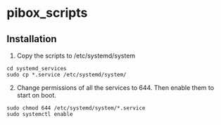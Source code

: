 # pibox_scripts

## Installation
1. Copy the scripts to /etc/systemd/system
```
cd systemd_services
sudo cp *.service /etc/systemd/system/
```
2. Change permissions of all the services to 644. Then enable them to start on boot.
```
sudo chmod 644 /etc/systemd/system/*.service
sudo systemctl enable 
```